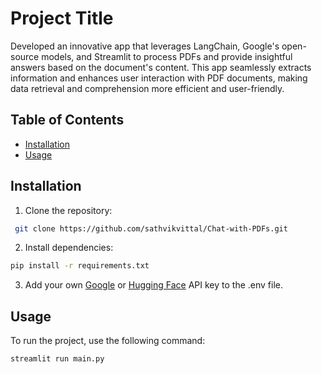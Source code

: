 # Project Title
Developed an innovative app that leverages LangChain, Google's open-source models, and Streamlit to process PDFs and provide insightful answers based on the document's content. This app seamlessly extracts information and enhances user interaction with PDF documents, making data retrieval and comprehension more efficient and user-friendly.

## Table of Contents
- [Installation](#installation)
- [Usage](#usage)


## Installation
1. Clone the repository:
```bash
 git clone https://github.com/sathvikvittal/Chat-with-PDFs.git
```

2. Install dependencies:
```bash
pip install -r requirements.txt
 ```

3. Add your own [Google](https://ai.google.dev/) or [Hugging Face](https://huggingface.co/) API key to the .env file.

## Usage
To run the project, use the following command:
```bash
streamlit run main.py
```
